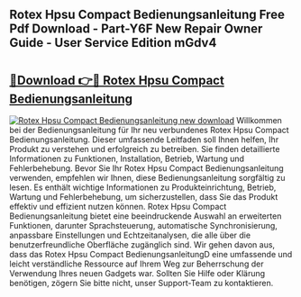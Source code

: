 ## Rotex Hpsu Compact Bedienungsanleitung Free Pdf Download - Part-Y6F New Repair Owner Guide - User Service Edition mGdv4

# <h2><a href="http://df4hioq.blite.top/?on=Rotex+Hpsu+Compact+Bedienungsanleitung">🔗Download 👉🔴 Rotex Hpsu Compact Bedienungsanleitung</a></h2>

[![Rotex Hpsu Compact Bedienungsanleitung new download](https://i.imgur.com/lujVjoI.png)](http://df4hioq.blite.top/?on=Rotex+Hpsu+Compact+Bedienungsanleitung)
Willkommen bei der Bedienungsanleitung für Ihr neu verbundenes Rotex Hpsu Compact Bedienungsanleitung. Dieser umfassende Leitfaden soll Ihnen helfen, Ihr Produkt zu verstehen und erfolgreich zu betreiben. Sie finden detaillierte Informationen zu Funktionen, Installation, Betrieb, Wartung und Fehlerbehebung. Bevor Sie Ihr Rotex Hpsu Compact Bedienungsanleitung verwenden, empfehlen wir Ihnen, diese Bedienungsanleitung sorgfältig zu lesen. Es enthält wichtige Informationen zu Produkteinrichtung, Betrieb, Wartung und Fehlerbehebung, um sicherzustellen, dass Sie das Produkt effektiv und effizient nutzen können. Rotex Hpsu Compact Bedienungsanleitung bietet eine beeindruckende Auswahl an erweiterten Funktionen, darunter Sprachsteuerung, automatische Synchronisierung, anpassbare Einstellungen und Echtzeitanalysen, die alle über die benutzerfreundliche Oberfläche zugänglich sind. Wir gehen davon aus, dass das Rotex Hpsu Compact BedienungsanleitungD eine umfassende und leicht verständliche Ressource auf Ihrem Weg zur Beherrschung der Verwendung Ihres neuen Gadgets war. Sollten Sie Hilfe oder Klärung benötigen, zögern Sie bitte nicht, unser Support-Team zu kontaktieren.
